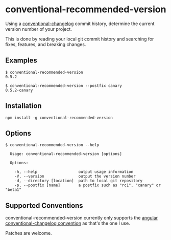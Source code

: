 # conventional-recommended-version

Using a [conventional-changelog](https://github.com/ajoslin/conventional-changelog) commit history, determine the current version number of your project. 

This is done by reading your local git commit history and searching for fixes, features, and breaking changes.

## Examples

```
$ conventional-recommended-version
0.5.2
```

```
$ conventional-recommended-version --postfix canary
0.5.2-canary
```

## Installation

```
npm install -g conventional-recommended-version
```

## Options

```
$ conventional-recommended-version --help

  Usage: conventional-recommended-version [options]

  Options:

    -h, --help                  output usage information
    -V, --version               output the version number
    -d, --directory [location]  path to local git repository
    -p, --postfix [name]        a postfix such as "rc1", "canary" or "beta1"
```

## Supported Conventions

conventional-recommended-version currently only supports the [angular conventional-changelog convention](https://github.com/ajoslin/conventional-changelog/blob/master/conventions/angular.md) as that's the one I use.

Patches are welcome.
